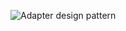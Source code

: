 ![Adapter design pattern](https://refactoring.guru/images/patterns/diagrams/factory-method/structure.png?id=4cba0803f42517cfe8548c9bc7dc4c9b "Adapter dp")